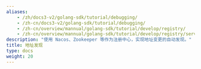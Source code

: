 ```yaml
---
aliases:
    - /zh/docs3-v2/golang-sdk/tutorial/debugging/
    - /zh-cn/docs3-v2/golang-sdk/tutorial/debugging/
    - /zh-cn/overview/mannual/golang-sdk/tutorial/develop/registry/
    - /zh-cn/overview/mannual/golang-sdk/tutorial/develop/registry/service-discovery/
description: "使用 Nacos、Zookeeper 等作为注册中心，实现地址变更的自动发现。"
title: 地址发现
type: docs
weight: 20
---
```

